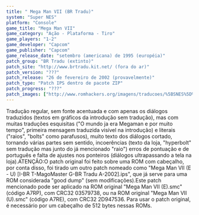 ```yaml
---
title: " Mega Man VII (BR Tradu)"
system: "Super NES"
platform: "Console"
game_title: "Mega Man VII"
game_category: "Ação - Plataforma - Tiro"
game_players: "1-2"
game_developer: "Capcom"
game_publisher: "Capcom"
game_release_date: "setembro (americana) de 1995 (européia)"
patch_group: "BR Tradu (extinto)"
patch_site: "http://www.brtradu.kit.net/ (fora do ar)"
patch_version: "???"
patch_release: "26 de fevereiro de 2002 (provavelmente)"
patch_type: "Patch IPS dentro de pacote ZIP"
patch_progress: "???"
patch_images: ["http://www.romhackers.org/imagens/traducoes/%5BSNES%5D%20Mega%20Man%20VII%20-%201.png","http://www.romhackers.org/imagens/traducoes/%5BSNES%5D%20Mega%20Man%20VII%20-%20BR%20Tradu%20-%202.png","http://www.romhackers.org/imagens/traducoes/%5BSNES%5D%20Mega%20Man%20VII%20-%20BR%20Tradu%20-%203.png"]
---
```

Tradução regular, sem fonte acentuada e com apenas os diálogos traduzidos (textos em gráficos da introdução sem tradução), mas com muitas traduções esquisitas ("O mundo ja era Megaman e por muito tempo", primeira mensagem traduzida visível na introdução) e literais ("raios", "bolts" como parafusos), muito texto dos diálogos cortado, tornando várias partes sem sentido, incoerências (texto da loja, "hyperbolt" sem tradução mas junto do já mencionado "raio") erros de pontuação e de português e falta de ajustes nos ponteiros (diálogos ultrapassando a tela na loja).ATENÇÃO:O patch original foi feito sobre uma ROM com cabeçalho, por conta disso, foi tirado um outro patch nomeado como "Mega Man VII (E - U) [I-BR T-MagoMaster G-BR Tradu A-2002].ips", que já serve para uma ROM considerada "good dump" (sem modificações).Este patch mencionado pode ser aplicado na ROM original "Mega Man VII (E).smc" (código A7RP), com CRC32 03579738, ou na ROM original "Mega Man VII (U).smc" (código A7RE), com CRC32 2D947536. Para usar o patch original, é necessário por um cabeçalho de 512 bytes nessas ROMs.